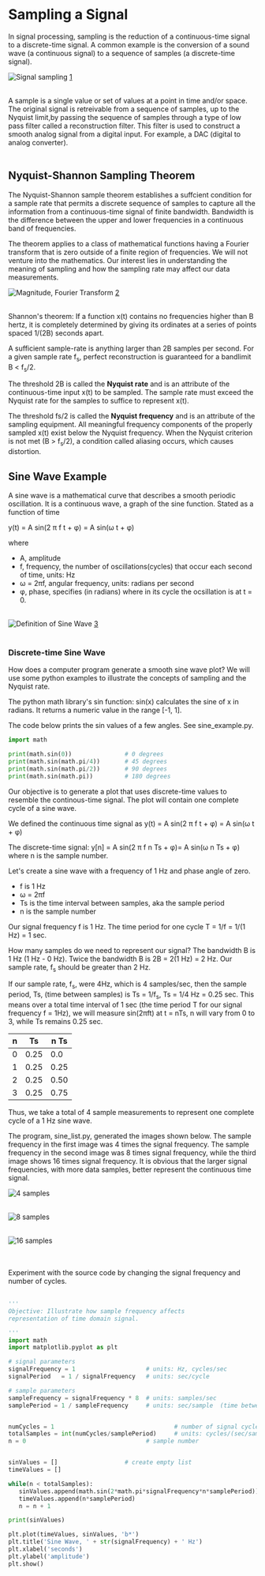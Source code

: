 # Sampling a Signal

In signal processing, sampling is the reduction of a continuous-time signal to a discrete-time signal. A common example is the conversion of a sound wave (a continuous signal) to a sequence of samples (a discrete-time signal).</br>

![Signal sampling](./images/300px-Signal_Sampling.png "Signal Sampling") [1](https://upload.wikimedia.org/wikipedia/commons/thumb/5/50/Signal_Sampling.png/300px-Signal_Sampling.png)
</br></br>

A sample is a single value or set of values at a point in time and/or space. The original signal is retreivable from a sequence of samples, up to the Nyquist limit,by passing the sequence of samples through a type of low pass filter called a reconstruction filter. This filter is used to construct a smooth analog signal from a digital input. For example, a DAC (digital to analog converter).
</br></br>

## Nyquist-Shannon Sampling Theorem

The Nyquist-Shannon sample theorem establishes a suffcient condition for a sample rate that permits a discrete sequence of samples to capture all the information from a continuous-time signal of finite bandwidth. Bandwidth is the difference between the upper and lower frequencies in a continuous band of frequencies.

The theorem applies to a class of mathematical functions having a Fourier transform that is zero outside of a finite region of frequencies. We will not venture into the mathematics. Our interest lies in understanding the meaning of sampling and how the sampling rate may affect our data measurements.

![Magnitude, Fourier Transform](./images/250px-Bandlimited.svg.png "Magnitude, Fourier Transform") [2](https://upload.wikimedia.org/wikipedia/commons/thumb/f/f7/Bandlimited.svg/250px-Bandlimited.svg.png)
</br></br>

Shannon's theorem: If a function x(t) contains no frequencies higher than B hertz, it is completely determined by giving its ordinates at a series of points spaced 1/(2B) seconds apart.

A sufficient sample-rate is anything larger than 2B samples per second. For a given sample rate f<sub>s</sub>, perfect reconstruction is guaranteed for a bandlimit B < f<sub>s</sub>/2.

The threshold 2B is called the **Nyquist rate** and is an attribute of the continuous-time input x(t) to be sampled. The sample rate must exceed the Nyquist rate for the samples to suffice to represent x(t).

The threshold fs/2 is called the **Nyquist frequency** and is an attribute of the sampling equipment. All meaningful frequency components of the properly sampled x(t) exist below the Nyquist frequency. When the Nyquist criterion is not met (B >  f<sub>s</sub>/2), a condition called aliasing occurs, which causes distortion.

## Sine Wave Example

A sine wave is a mathematical curve that describes a smooth periodic oscillation. It is a continuous wave, a graph of the sine function. Stated as a function of time

y(t) = A sin(2 &pi; f t + &phi;) = A sin(&omega; t + &phi;)

where 
- A, amplitude
- f, frequency, the number of oscillations(cycles) that occur each second of time, units: Hz
- &omega; = 2&pi;f, angular frequency, units: radians per second
- &phi;, phase, specifies (in radians) where in its cycle the ocsillation is at t = 0.
</br></br>

![Definition of Sine Wave](./images/DC-1341V1.png "Sine Wave Definition") [3](https://media.cheggcdn.com/study/1e7/1e7555e8-09bd-40db-956f-a99165319ded/DC-1341V1.png)
</br></br>

### Discrete-time Sine Wave

How does a computer program generate a smooth sine wave plot? We will use some python examples to illustrate the concepts of sampling and the Nyquist rate.

The python math library's sin function: sin(x) calculates the sine of x in radians. It returns a numeric value in the range [-1, 1].

The code below prints the sin values of a few angles. See sine_example.py. 

```python
import math 

print(math.sin(0))               # 0 degrees
print(math.sin(math.pi/4))       # 45 degrees
print(math.sin(math.pi/2))       # 90 degrees
print(math.sin(math.pi))         # 180 degrees
```

Our objective is to generate a plot that uses discrete-time values to resemble the continous-time signal. The plot will contain one complete cycle of a sine wave.

We defined the continuous time signal as y(t) = A sin(2 &pi; f t + &phi;) = A sin(&omega; t + &phi;)

The discrete-time signal: y[n] = A sin(2 &pi; f n Ts + &phi;)= A sin(&omega; n Ts + &phi;) where n is the sample number.</br>

Let's create a sine wave with a frequency of 1 Hz and phase angle of zero.
- f is 1 Hz
- &omega; = 2&pi;f 
- Ts is the time interval between samples, aka the sample period
- n is the sample number

Our signal frequency f is 1 Hz. The time period for one cycle T = 1/f = 1/(1 Hz) = 1 sec.

How many samples do we need to represent our signal? The bandwidth B is 1 Hz (1 Hz - 0 Hz). Twice the bandwidth B is 2B = 2(1 Hz) = 2 Hz. Our sample rate, f<sub>s</sub> should be greater than 2 Hz.

If our sample rate, f<sub>s</sub>, were 4Hz, which is 4 samples/sec, then the sample period, Ts, (time between samples) is Ts = 1/f<sub>s</sub>, Ts = 1/4 Hz = 0.25 sec. This means over a total time interval of 1 sec (the time period T for our signal frequency f = 1Hz), we will measure sin(2&pi;ft) at t = nTs, n will vary from 0 to 3, while Ts remains 0.25 sec.

| n | Ts | n Ts |
| --- | --- | --- |
| 0 | 0.25 | 0.0  |
| 1 | 0.25 | 0.25 |
| 2 | 0.25 | 0.50 |
| 3 | 0.25 | 0.75 |


Thus, we take a total of 4 sample measurements to represent one complete cycle of a 1 Hz sine wave. 

The program, sine_list.py, generated the images shown below. The sample frequency in the first image was 4 times the signal frequency. The sample frequency in the second image was 8 times signal frequency, while the third image shows 16 times signal frequency. It is obvious that the larger signal frequencies, with more data samples, better represent the continuous time signal.

![4 samples](./images/sin_4samples.png "4 samples") 
</br></br>

![8 samples](./images/sin_8samples.png "8 samples") 
</br></br>

![16 samples](./images/sin_16samples.png "16 samples") 
</br></br></br>

Experiment with the source code by changing the signal frequency and number of cycles.
</br></br>

```python
'''
Objective: Illustrate how sample frequency affects 
representation of time domain signal. 

'''
import math
import matplotlib.pyplot as plt 

# signal parameters
signalFrequency = 1                    # units: Hz, cycles/sec
signalPeriod   = 1 / signalFrequency   # units: sec/cycle

# sample parameters
sampleFrequency = signalFrequency * 8  # units: samples/sec
samplePeriod = 1 / sampleFrequency     # units: sec/sample  (time between samples)


numCycles = 1                                  # number of signal cycles
totalSamples = int(numCycles/samplePeriod)     # units: cycles/(sec/samplematp)
n = 0                                  # sample number


sinValues = []                   # create empty list
timeValues = []

while(n < totalSamples):
   sinValues.append(math.sin(2*math.pi*signalFrequency*n*samplePeriod))
   timeValues.append(n*samplePeriod)
   n = n + 1

print(sinValues)

plt.plot(timeValues, sinValues, 'b*')
plt.title('Sine Wave, ' + str(signalFrequency) + ' Hz')
plt.xlabel('seconds')
plt.ylabel('amplitude')
plt.show()
```
